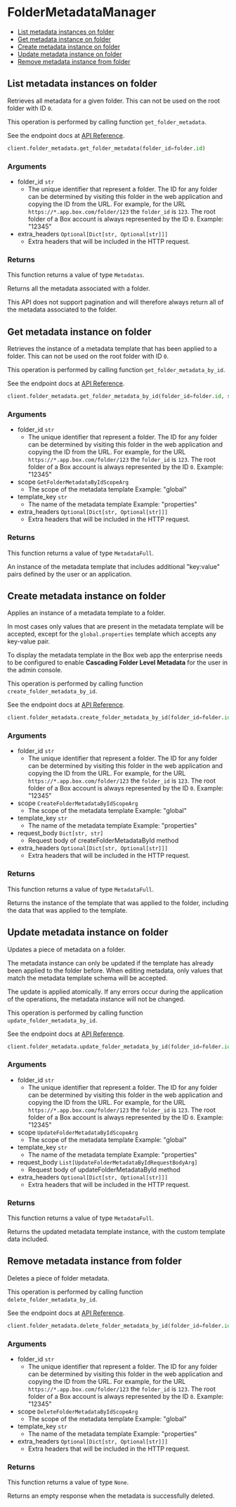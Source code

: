 # FolderMetadataManager

- [List metadata instances on folder](#list-metadata-instances-on-folder)
- [Get metadata instance on folder](#get-metadata-instance-on-folder)
- [Create metadata instance on folder](#create-metadata-instance-on-folder)
- [Update metadata instance on folder](#update-metadata-instance-on-folder)
- [Remove metadata instance from folder](#remove-metadata-instance-from-folder)

## List metadata instances on folder

Retrieves all metadata for a given folder. This can not be used on the root
folder with ID `0`.

This operation is performed by calling function `get_folder_metadata`.

See the endpoint docs at
[API Reference](https://developer.box.com/reference/get-folders-id-metadata/).

<!-- sample get_folders_id_metadata -->

```python
client.folder_metadata.get_folder_metadata(folder_id=folder.id)
```

### Arguments

- folder_id `str`
  - The unique identifier that represent a folder. The ID for any folder can be determined by visiting this folder in the web application and copying the ID from the URL. For example, for the URL `https://*.app.box.com/folder/123` the `folder_id` is `123`. The root folder of a Box account is always represented by the ID `0`. Example: "12345"
- extra_headers `Optional[Dict[str, Optional[str]]]`
  - Extra headers that will be included in the HTTP request.

### Returns

This function returns a value of type `Metadatas`.

Returns all the metadata associated with a folder.

This API does not support pagination and will therefore always return
all of the metadata associated to the folder.

## Get metadata instance on folder

Retrieves the instance of a metadata template that has been applied to a
folder. This can not be used on the root folder with ID `0`.

This operation is performed by calling function `get_folder_metadata_by_id`.

See the endpoint docs at
[API Reference](https://developer.box.com/reference/get-folders-id-metadata-id-id/).

<!-- sample get_folders_id_metadata_id_id -->

```python
client.folder_metadata.get_folder_metadata_by_id(folder_id=folder.id, scope=GetFolderMetadataByIdScopeArg.GLOBAL.value, template_key='properties')
```

### Arguments

- folder_id `str`
  - The unique identifier that represent a folder. The ID for any folder can be determined by visiting this folder in the web application and copying the ID from the URL. For example, for the URL `https://*.app.box.com/folder/123` the `folder_id` is `123`. The root folder of a Box account is always represented by the ID `0`. Example: "12345"
- scope `GetFolderMetadataByIdScopeArg`
  - The scope of the metadata template Example: "global"
- template_key `str`
  - The name of the metadata template Example: "properties"
- extra_headers `Optional[Dict[str, Optional[str]]]`
  - Extra headers that will be included in the HTTP request.

### Returns

This function returns a value of type `MetadataFull`.

An instance of the metadata template that includes
additional "key:value" pairs defined by the user or
an application.

## Create metadata instance on folder

Applies an instance of a metadata template to a folder.

In most cases only values that are present in the metadata template
will be accepted, except for the `global.properties` template which accepts
any key-value pair.

To display the metadata template in the Box web app the enterprise needs to be
configured to enable **Cascading Folder Level Metadata** for the user in the
admin console.

This operation is performed by calling function `create_folder_metadata_by_id`.

See the endpoint docs at
[API Reference](https://developer.box.com/reference/post-folders-id-metadata-id-id/).

<!-- sample post_folders_id_metadata_id_id -->

```python
client.folder_metadata.create_folder_metadata_by_id(folder_id=folder.id, scope=CreateFolderMetadataByIdScopeArg.GLOBAL.value, template_key='properties', request_body={'abc': 'xyz'})
```

### Arguments

- folder_id `str`
  - The unique identifier that represent a folder. The ID for any folder can be determined by visiting this folder in the web application and copying the ID from the URL. For example, for the URL `https://*.app.box.com/folder/123` the `folder_id` is `123`. The root folder of a Box account is always represented by the ID `0`. Example: "12345"
- scope `CreateFolderMetadataByIdScopeArg`
  - The scope of the metadata template Example: "global"
- template_key `str`
  - The name of the metadata template Example: "properties"
- request_body `Dict[str, str]`
  - Request body of createFolderMetadataById method
- extra_headers `Optional[Dict[str, Optional[str]]]`
  - Extra headers that will be included in the HTTP request.

### Returns

This function returns a value of type `MetadataFull`.

Returns the instance of the template that was applied to the folder,
including the data that was applied to the template.

## Update metadata instance on folder

Updates a piece of metadata on a folder.

The metadata instance can only be updated if the template has already been
applied to the folder before. When editing metadata, only values that match
the metadata template schema will be accepted.

The update is applied atomically. If any errors occur during the
application of the operations, the metadata instance will not be changed.

This operation is performed by calling function `update_folder_metadata_by_id`.

See the endpoint docs at
[API Reference](https://developer.box.com/reference/put-folders-id-metadata-id-id/).

<!-- sample put_folders_id_metadata_id_id -->

```python
client.folder_metadata.update_folder_metadata_by_id(folder_id=folder.id, scope=UpdateFolderMetadataByIdScopeArg.GLOBAL.value, template_key='properties', request_body=[UpdateFolderMetadataByIdRequestBodyArg(op=UpdateFolderMetadataByIdRequestBodyArgOpField.REPLACE.value, path='/abc', value=new_value)])
```

### Arguments

- folder_id `str`
  - The unique identifier that represent a folder. The ID for any folder can be determined by visiting this folder in the web application and copying the ID from the URL. For example, for the URL `https://*.app.box.com/folder/123` the `folder_id` is `123`. The root folder of a Box account is always represented by the ID `0`. Example: "12345"
- scope `UpdateFolderMetadataByIdScopeArg`
  - The scope of the metadata template Example: "global"
- template_key `str`
  - The name of the metadata template Example: "properties"
- request_body `List[UpdateFolderMetadataByIdRequestBodyArg]`
  - Request body of updateFolderMetadataById method
- extra_headers `Optional[Dict[str, Optional[str]]]`
  - Extra headers that will be included in the HTTP request.

### Returns

This function returns a value of type `MetadataFull`.

Returns the updated metadata template instance, with the
custom template data included.

## Remove metadata instance from folder

Deletes a piece of folder metadata.

This operation is performed by calling function `delete_folder_metadata_by_id`.

See the endpoint docs at
[API Reference](https://developer.box.com/reference/delete-folders-id-metadata-id-id/).

<!-- sample delete_folders_id_metadata_id_id -->

```python
client.folder_metadata.delete_folder_metadata_by_id(folder_id=folder.id, scope=DeleteFolderMetadataByIdScopeArg.GLOBAL.value, template_key='properties')
```

### Arguments

- folder_id `str`
  - The unique identifier that represent a folder. The ID for any folder can be determined by visiting this folder in the web application and copying the ID from the URL. For example, for the URL `https://*.app.box.com/folder/123` the `folder_id` is `123`. The root folder of a Box account is always represented by the ID `0`. Example: "12345"
- scope `DeleteFolderMetadataByIdScopeArg`
  - The scope of the metadata template Example: "global"
- template_key `str`
  - The name of the metadata template Example: "properties"
- extra_headers `Optional[Dict[str, Optional[str]]]`
  - Extra headers that will be included in the HTTP request.

### Returns

This function returns a value of type `None`.

Returns an empty response when the metadata is
successfully deleted.
